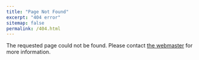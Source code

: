 ```yaml
---
title: "Page Not Found"
excerpt: "404 error"
sitemap: false
permalink: /404.html
---
```


The requested page could not be found. Please contact [the webmaster](mailto:k.swanberg@columbia.edu) for more information. 

<script>
  var GOOG_FIXURL_LANG = 'en';
  var GOOG_FIXURL_SITE = '{{ site.url }}'
</script>
<script src="https://linkhelp.clients.google.com/tbproxy/lh/wm/fixurl.js">
</script>